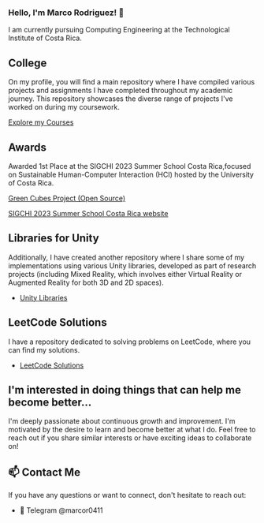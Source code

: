 ### Hello, I'm Marco Rodriguez! 👋

I am currently pursuing Computing Engineering at the Technological Institute of Costa Rica.

## College
On my profile, you will find a main repository where I have compiled various projects and assignments I have completed throughout my academic journey. This repository showcases the diverse range of projects I've worked on during my coursework.

[Explore my Courses](https://github.com/marcor0311/Computer-Engineering)

## Awards
Awarded 1st Place at the SIGCHI 2023 Summer School Costa Rica,focused on Sustainable Human-Computer Interaction (HCI) hosted by the University of Costa Rica.

[Green Cubes Project (Open Source)](https://github.com/diegoTech14/GreenCubes)

[SIGCHI 2023 Summer School Costa Rica website](https://sigchicostarica.acm.org/wordpress/index.php/actividades/)


## Libraries for Unity

Additionally, I have created another repository where I share some of my implementations using various Unity libraries, developed as part of research projects (including Mixed Reality, which involves either Virtual Reality or Augmented Reality for both 3D and 2D spaces).
- [Unity Libraries](https://github.com/marcor0311/Unity-Essentials)

## LeetCode Solutions

I have a repository dedicated to solving problems on LeetCode, where you can find my solutions.
- [LeetCode Solutions](https://github.com/marcor0311/Leetcode)

## I'm interested in doing things that can help me become better...

I'm deeply passionate about continuous growth and improvement. I'm motivated by the desire to learn and become better at what I do. Feel free to reach out if you share similar interests or have exciting ideas to collaborate on!

## 📫 Contact Me

If you have any questions or want to connect, don't hesitate to reach out:

- 📧 Telegram @marcor0411



<!--
**marcor0311/marcor0311** is a ✨ _special_ ✨ repository because its `README.md` (this file) appears on your GitHub profile.

Here are some ideas to get you started:

- 🔭 I’m currently working on ...
- 🌱 I’m currently learning ...
- 👯 I’m looking to collaborate on ...
- 🤔 I’m looking for help with ...
- 💬 Ask me about ...
- 📫 How to reach me: ...
- 😄 Pronouns: ...
- ⚡ Fun fact: ...
-->
